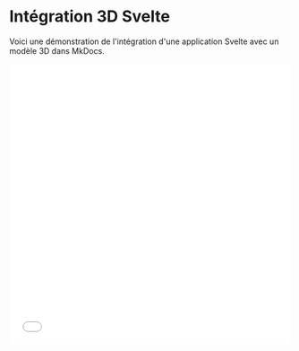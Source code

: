 # Intégration 3D Svelte

Voici une démonstration de l'intégration d'une application Svelte avec un modèle 3D dans MkDocs.

<iframe src="/DV_Web_page/svelte-3d-viewer/" width="100%" height="500px" style="border:none;"></iframe>
